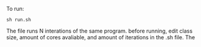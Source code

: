To run:

``sh run.sh``

The file runs N interations of the same program. before running, edit class size, amount of cores avaliable, and amount of iterations in the .sh file.
The 
